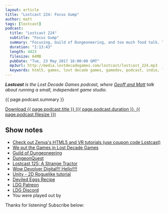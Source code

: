 ```yaml
---
layout: article
title: "Lostcast 224: Focus Gump"
author: matt
tags: [lostcast]
podcast:
  title: "Lostcast 224"
  subtitle: "Focus Gump"
  summary: "Focusing, Guild of Dungeoneering, and too much food talk. Thanks to Zenva for sponsoring this episode."
  duration: "1:13:43"
  length: 4423
  filesize: 64MB
  pubDate: "Tue, 23 May 2017 16:00:00 GMT"
  mp3url: http://media.lostdecadegames.com/lostcast/lostcast_224.mp3
  keywords: html5, games, lost decade games, gamedev, podcast, indie, lostcast
---
```

_**Lostcast** is the Lost Decade Games podcast, where [Geoff and Matt](/about/) talk about running a small, independent game studio._

{{ page.podcast.summary }}

<a class="download-podcast" href="{{ page.podcast.mp3url }}">
	Download {{ page.podcast.title }} ({{ page.podcast.duration }}, {{ page.podcast.filesize }})
</a>

## Show notes

* [Check out Zenva's HTML5 and VR tutorials (use coupon code Lostcast)](https://zenva.com/)
* [We put the Games in Lost Decade Games](http://www.lostdecadegames.com/)
* [Guild of Dungeoneering](http://www.guildofdungeoneering.com/)
* [DungeonQuest](https://boardgamegeek.com/boardgame/71061/dungeonquest-third-edition)
* [Lostcast 125: A Strange Tractor](http://www.lostdecadegames.com/lostcast-125/)
* [Wow Devolver Digital!!! Hello!!!!](https://twitter.com/moppppin/status/516826809363492865)
* [Unity - 2D Roguelike tutorial](https://unity3d.com/learn/tutorials/projects/2d-roguelike-tutorial)
* [Deviled Eggs Recipe](https://www.youtube.com/watch?v=dQw4w9WgXcQ)
* [LDG Patreon](https://www.patreon.com/lostdecadegames)
* [LDG Discord](https://discord.gg/jNHav65)
* You were played out by []()

Thanks for listening! Subscribe below:
